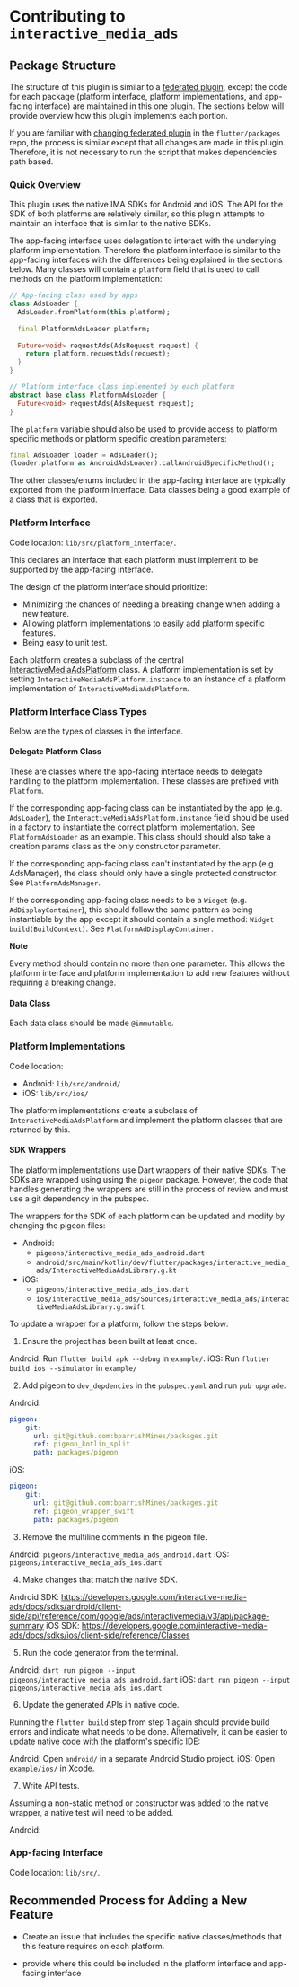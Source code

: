 # Contributing to `interactive_media_ads`

## Package Structure

The structure of this plugin is similar to a [federated plugin](https://docs.flutter.dev/packages-and-plugins/developing-packages#federated-plugins),
except the code for each package (platform interface, platform implementations, and app-facing
interface) are maintained in this one plugin. The sections below will provide overview how this
plugin implements each portion.

If you are familiar with [changing federated plugin](https://github.com/flutter/flutter/blob/master/docs/ecosystem/contributing/README.md#changing-federated-plugins)
in the `flutter/packages` repo, the process is similar except that all changes are made in this
plugin. Therefore, it is not necessary to run the script that makes dependencies path based.

### Quick Overview

This plugin uses the native IMA SDKs for Android and iOS. The API for the SDK of both platforms are
relatively similar, so this plugin attempts to maintain an interface that is similar to the native
SDKs.

The app-facing interface uses delegation to interact with the underlying platform implementation.
Therefore the platform interface is similar to the app-facing interfaces with the differences being
explained in the sections below. Many classes will contain a `platform` field that is used to call
methods on the platform implementation:

```dart
// App-facing class used by apps
class AdsLoader {
  AdsLoader.fromPlatform(this.platform);
  
  final PlatformAdsLoader platform;
  
  Future<void> requestAds(AdsRequest request) {
    return platform.requestAds(request);
  }
}

// Platform interface class implemented by each platform
abstract base class PlatformAdsLoader {
  Future<void> requestAds(AdsRequest request);
}
```

The `platform` variable should also be used to provide access to platform specific methods or
platform specific creation parameters:

```dart
final AdsLoader loader = AdsLoader();
(loader.platform as AndroidAdsLoader).callAndroidSpecificMethod();
```

The other classes/enums included in the app-facing interface are typically exported from the
platform interface. Data classes being a good example of a class that is exported.

### Platform Interface

Code location: `lib/src/platform_interface/`.

This declares an interface that each platform must implement to be supported by the
app-facing interface.

The design of the platform interface should prioritize:
* Minimizing the chances of needing a breaking change when adding a new feature.
* Allowing platform implementations to easily add platform specific features.
* Being easy to unit test.

Each platform creates a subclass of the central [InteractiveMediaAdsPlatform](lib/src/platform_interface/interactive_media_ads_platform.dart)
class. A platform implementation is set by setting `InteractiveMediaAdsPlatform.instance` to an
instance of a platform implementation of `InteractiveMediaAdsPlatform`.

### Platform Interface Class Types

Below are the types of classes in the interface.

#### Delegate Platform Class

These are classes where the app-facing interface needs to delegate handling to the platform
implementation. These classes are prefixed with `Platform`.

If the corresponding app-facing class can be instantiated by the app (e.g. `AdsLoader`),
the `InteractiveMediaAdsPlatform.instance` field should be used in a factory to instantiate the
correct platform implementation. See `PlatformAdsLoader` as an example. This class should should
also take a creation params class as the only constructor parameter. 

If the corresponding app-facing class can't instantiated by the app (e.g. AdsManager), the class
should only have a single protected constructor. See `PlatformAdsManager`.

If the corresponding app-facing class needs to be a `Widget` (e.g. `AdDisplayContainer`), this
should follow the same pattern as being instantiable by the app except it should contain a single
method: `Widget build(BuildContext)`. See `PlatformAdDisplayContainer`.

**Note**

Every method should contain no more than one parameter. This allows the platform interface and
platform implementation to add new features without requiring a breaking change.

#### Data Class

Each data class should be made `@immutable`.

### Platform Implementations

Code location:
* Android: `lib/src/android/`
* iOS: `lib/src/ios/`

The platform implementations create a subclass of `InteractiveMediaAdsPlatform` and implement the 
platform classes that are returned by this.

#### SDK Wrappers

The platform implementations use Dart wrappers of their native SDKs. The SDKs are wrapped using
using the `pigeon` package. However, the code that handles generating the wrappers are still in the
process of review and must use a git dependency in the pubspec.

The wrappers for the SDK of each platform can be updated and modify by changing the pigeon files:
* Android:
    * `pigeons/interactive_media_ads_android.dart`
    * `android/src/main/kotlin/dev/flutter/packages/interactive_media_ads/InteractiveMediaAdsLibrary.g.kt`
* iOS: 
    * `pigeons/interactive_media_ads_ios.dart`
    * `ios/interactive_media_ads/Sources/interactive_media_ads/InteractiveMediaAdsLibrary.g.swift`

To update a wrapper for a platform, follow the steps below:

1. Ensure the project has been built at least once.

Android: Run `flutter build apk --debug` in `example/`.
iOS: Run `flutter build ios --simulator` in `example/`

2. Add pigeon to `dev_depdencies` in the `pubspec.yaml` and run `pub upgrade`.

Android:

```yaml
pigeon:
    git:
      url: git@github.com:bparrishMines/packages.git
      ref: pigeon_kotlin_split
      path: packages/pigeon
```

iOS:

```yaml
pigeon:
    git:
      url: git@github.com:bparrishMines/packages.git
      ref: pigeon_wrapper_swift
      path: packages/pigeon
```

3. Remove the multiline comments in the pigeon file.

Android: `pigeons/interactive_media_ads_android.dart`
iOS: `pigeons/interactive_media_ads_ios.dart`

4. Make changes that match the native SDK. 

Android SDK: https://developers.google.com/interactive-media-ads/docs/sdks/android/client-side/api/reference/com/google/ads/interactivemedia/v3/api/package-summary
iOS SDK: https://developers.google.com/interactive-media-ads/docs/sdks/ios/client-side/reference/Classes

5. Run the code generator from the terminal.

Android: `dart run pigeon --input pigeons/interactive_media_ads_android.dart`
iOS: `dart run pigeon --input pigeons/interactive_media_ads_ios.dart`

6. Update the generated APIs in native code. 

Running the `flutter build` step from step 1 again should provide build errors and indicate what
needs to be done. Alternatively, it can be easier to update native code with the platform's specific
IDE:

Android: Open `android/` in a separate Android Studio project.
iOS: Open `example/ios/` in Xcode.

7. Write API tests.

Assuming a non-static method or constructor was added to the native wrapper, a native test will need
to be added.

Android:



### App-facing Interface

Code location: `lib/src/`.


## Recommended Process for Adding a New Feature

* Create an issue that includes the specific native classes/methods that this feature requires on
each platform.

* provide where this could be included in the platform interface and app-facing interface 